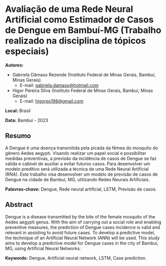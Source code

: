 # Avaliação de uma Rede Neural Artificial como Estimador de Casos de Dengue em Bambuí-MG (Trabalho realizado na disciplina de tópicos especiais)

**Autores:**
- Gabriela Dâmaso Rezende (Instituto Federal de Minas Gerais, Bambuí, Minas Gerais)
  - E-mail: gabriela.damaso@hotmail.com
- Higor Pereira Silva (Instituto Federal de Minas Gerais, Bambuí, Minas Gerais)
  - E-mail: higorps198@gmail.com

**Local:** Brasil

**Data:** Bambuí - 2023

## Resumo

A Dengue é uma doença transmitida pela picada da fêmea do mosquito do gênero Aedes aegypti. Visando realizar um papel social e possibilitar medidas preventivas, a previsão da incidência de casos de Dengue se faz válida e cabível de auxiliar a evitar futuros casos. Para desenvolver um modelo preditivo será utilizada a técnica de uma Rede Neural Artificial (RNA). Este trabalho visa desenvolver um modelo de previsão de casos de Dengue na cidade de Bambuí, MG, utilizando Redes Neurais Artificiais.

**Palavras-chave:** Dengue, Rede neural artificial, LSTM, Previsão de casos.

## Abstract

Dengue is a disease transmitted by the bite of the female mosquito of the Aedes aegypti genus. With the aim of carrying out a social role and enabling preventive measures, the prediction of Dengue cases incidence is valid and relevant in assisting to avoid future cases. To develop a predictive model, the technique of an Artificial Neural Network (ANN) will be used. This study aims to develop a predictive model for Dengue cases in the city of Bambuí, MG, using Artificial Neural Networks.

**Keywords:** Dengue, Artificial neural network, LSTM, Case prediction.
